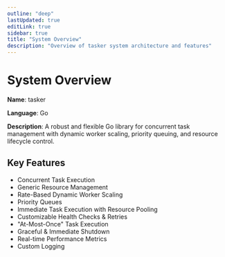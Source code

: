 ```yaml
---
outline: "deep"
lastUpdated: true
editLink: true
sidebar: true
title: "System Overview"
description: "Overview of tasker system architecture and features"
---
```

# System Overview

**Name**: tasker

**Language**: Go

**Description**: A robust and flexible Go library for concurrent task management with dynamic worker scaling, priority queuing, and resource lifecycle control.

## Key Features

- Concurrent Task Execution
- Generic Resource Management
- Rate-Based Dynamic Worker Scaling
- Priority Queues
- Immediate Task Execution with Resource Pooling
- Customizable Health Checks & Retries
- "At-Most-Once" Task Execution
- Graceful & Immediate Shutdown
- Real-time Performance Metrics
- Custom Logging
